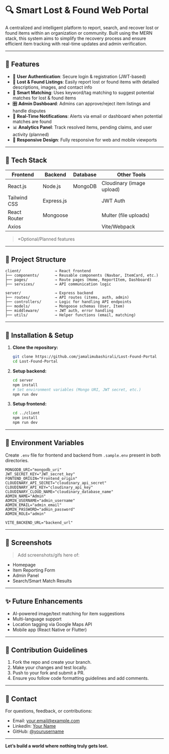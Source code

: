# 🔍 Smart Lost & Found Web Portal

A centralized and intelligent platform to report, search, and recover lost or found items within an organization or community. Built using the MERN stack, this system aims to simplify the recovery process and ensure efficient item tracking with real-time updates and admin verification.

---

## 📌 Features

* 🔐 **User Authentication**: Secure login & registration (JWT-based)
* 📝 **Lost & Found Listings**: Easily report lost or found items with detailed descriptions, images, and contact info
* 🧠 **Smart Matching**: Uses keyword/tag matching to suggest potential matches for lost & found items
* 🎛️ **Admin Dashboard**: Admins can approve/reject item listings and handle disputes
* 📨 **Real-Time Notifications**: Alerts via email or dashboard when potential matches are found
* 📊 **Analytics Panel**: Track resolved items, pending claims, and user activity (planned)
* 📱 **Responsive Design**: Fully responsive for web and mobile viewports

---

## 🚀 Tech Stack

| Frontend     | Backend     | Database | Other Tools               |
| ------------ | ----------- | -------- | ------------------------- |
| React.js     | Node.js     | MongoDB  | Cloudinary (image upload) |
| Tailwind CSS | Express.js  |          | JWT Auth                  |
| React Router | Mongoose    |          | Multer (file uploads)     |
| Axios        |             |          | Vite/Webpack              |

> \*Optional/Planned features

---

## 📁 Project Structure

```
client/               → React frontend
├── components/       → Reusable components (Navbar, ItemCard, etc.)
├── pages/            → Route pages (Home, ReportItem, Dashboard)
├── services/         → API communication logic

server/               → Express backend
├── routes/           → API routes (items, auth, admin)
├── controllers/      → Logic for handling API endpoints
├── models/           → Mongoose schemas (User, Item)
├── middleware/       → JWT auth, error handling
├── utils/            → Helper functions (email, matching)
```

---

## 🧪 Installation & Setup

1. **Clone the repository:**

   ```bash
   git clone https://github.com/jamalimubashirali/Lost-Found-Portal
   cd Lost-Found-Portal
   ```

2. **Setup backend:**

   ```bash
   cd server
   npm install
   # Set environment variables (Mongo URI, JWT secret, etc.)
   npm run dev
   ```

3. **Setup frontend:**

   ```bash
   cd ../client
   npm install
   npm run dev
   ```

---

## 🔐 Environment Variables

Create `.env` file for frontend and backend from `.sample.env` present in both directories.

```backend_env
MONGODB_URI="mongodb_uri"
JWT_SECRET_KEY="JWT_secret_key"
FONTEND_ORIGIN="Frontend_origin"
CLOUDINARY_API_SECRET="cloudinary_api_secret"
CLOUDINARY_API_KEY="cloudinary_api_key"
CLOUDINARY_CLOUD_NAME="cloudinary_database_name"
ADMIN_NAME="Admin"
ADMIN_USERNAME="admin_username"
ADMIN_EMAIL="admin_email"
ADMIN_PASSWORD="admin_password"
ADMIN_ROLE="admin"
```

```frontend_env
VITE_BACKEND_URL="backend_url"
```

---

## 📸 Screenshots

> Add screenshots/gifs here of:

* Homepage
* Item Reporting Form
* Admin Panel
* Search/Smart Match Results

---

## ✨ Future Enhancements

* AI-powered image/text matching for item suggestions
* Multi-language support
* Location tagging via Google Maps API
* Mobile app (React Native or Flutter)

---

## 🤝 Contribution Guidelines

1. Fork the repo and create your branch.
2. Make your changes and test locally.
3. Push to your fork and submit a PR.
4. Ensure you follow code formatting guidelines and add comments.


---

## 💬 Contact

For questions, feedback, or contributions:

* Email: [your.email@example.com](mailto:your.email@example.com)
* LinkedIn: [Your Name](https://linkedin.com/in/yourname)
* GitHub: [@yourusername](https://github.com/yourusername)

---

**Let’s build a world where nothing truly gets lost.**


